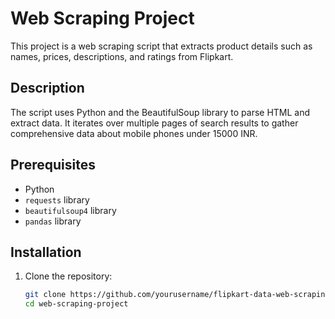 # Web Scraping Project

This project is a web scraping script that extracts product details such as names, prices, descriptions, and ratings from Flipkart.

## Description

The script uses Python and the BeautifulSoup library to parse HTML and extract data. It iterates over multiple pages of search results to gather comprehensive data about mobile phones under 15000 INR.

## Prerequisites

- Python
- `requests` library
- `beautifulsoup4` library
- `pandas` library

## Installation

1. Clone the repository:
   ```bash
   git clone https://github.com/yourusername/flipkart-data-web-scraping-project.git
   cd web-scraping-project
